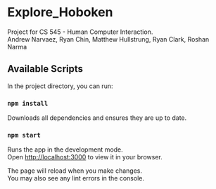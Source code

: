 # Explore_Hoboken
Project for CS 545 - Human Computer Interaction. \
Andrew Narvaez, Ryan Chin, Matthew Hullstrung, Ryan Clark, Roshan Narma

## Available Scripts

In the project directory, you can run:

### `npm install`

Downloads all dependencies and ensures they are up to date.

### `npm start`

Runs the app in the development mode.\
Open [http://localhost:3000](http://localhost:3000) to view it in your browser.

The page will reload when you make changes.\
You may also see any lint errors in the console.

